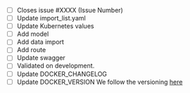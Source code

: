 - [ ] Closes issue #XXXX (Issue Number)
- [ ] Update import_list.yaml
- [ ] Update Kubernetes values
- [ ] Add model
- [ ] Add data import 
- [ ] Add route
- [ ] Update swagger
- [ ] Validated on development.
- [ ] Update DOCKER_CHANGELOG
- [ ] Update DOCKER_VERSION We follow the versioning [here](https://semver.org)